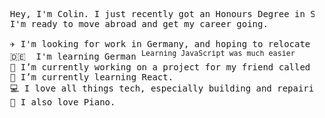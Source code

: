 <pre>
  Hey, I'm Colin. I just recently got an Honours Degree in Software Development from Limerick Institute of Technology. 
  I'm ready to move abroad and get my career going. 
  
  ✈️ I'm looking for work in Germany, and hoping to relocate there as soon as possible.
  🇩🇪  I'm learning German <sup>Learning JavaScript was much easier</sup> 
  🔭 I’m currently working on a project for my friend called project-nina.  
  🌱 I’m currently learning React. 
  💻 I love all things tech, especially building and repairing PCs.
  🎹 I also love Piano. 
</pre>

